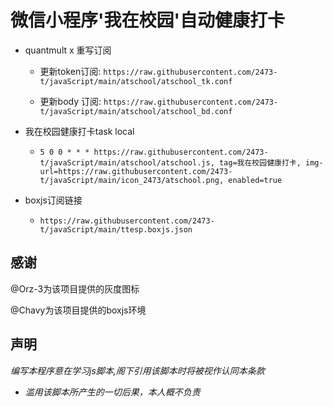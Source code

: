 # 微信小程序'我在校园'自动健康打卡


+ quantmult x 重写订阅
	* 更新token订阅: `https://raw.githubusercontent.com/2473-t/javaScript/main/atschool/atschool_tk.conf`

	* 更新body 订阅: `https://raw.githubusercontent.com/2473-t/javaScript/main/atschool/atschool_bd.conf`

+ 我在校园健康打卡task local
	* `5 0 0 * * * https://raw.githubusercontent.com/2473-t/javaScript/main/atschool/atschool.js, tag=我在校园健康打卡, img-url=https://raw.githubusercontent.com/2473-t/javaScript/main/icon_2473/atschool.png, enabled=true`

+ boxjs订阅链接 
	* `https://raw.githubusercontent.com/2473-t/javaScript/main/ttesp.boxjs.json`

## 感谢
@Orz-3为该项目提供的灰度图标

@Chavy为该项目提供的boxjs环境
## 声明
*编写本程序意在学习js脚本,阁下引用该脚本时将被视作认同本条款*
+ *滥用该脚本所产生的一切后果，本人概不负责*
